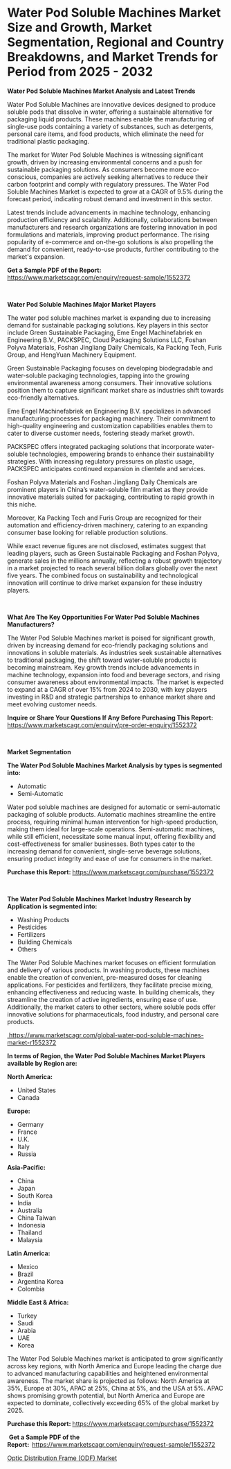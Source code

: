 <p><h1>Water Pod Soluble Machines Market Size and Growth, Market Segmentation, Regional and Country Breakdowns, and Market Trends for Period from 2025 -  2032</h1></p><p><strong>Water Pod Soluble Machines Market Analysis and Latest Trends</strong></p>
<p><p>Water Pod Soluble Machines are innovative devices designed to produce soluble pods that dissolve in water, offering a sustainable alternative for packaging liquid products. These machines enable the manufacturing of single-use pods containing a variety of substances, such as detergents, personal care items, and food products, which eliminate the need for traditional plastic packaging.</p><p>The market for Water Pod Soluble Machines is witnessing significant growth, driven by increasing environmental concerns and a push for sustainable packaging solutions. As consumers become more eco-conscious, companies are actively seeking alternatives to reduce their carbon footprint and comply with regulatory pressures. The Water Pod Soluble Machines Market is expected to grow at a CAGR of 9.5% during the forecast period, indicating robust demand and investment in this sector.</p><p>Latest trends include advancements in machine technology, enhancing production efficiency and scalability. Additionally, collaborations between manufacturers and research organizations are fostering innovation in pod formulations and materials, improving product performance. The rising popularity of e-commerce and on-the-go solutions is also propelling the demand for convenient, ready-to-use products, further contributing to the market's expansion.</p></p>
<p><strong>Get a Sample PDF of the Report:&nbsp;</strong> <a href="https://www.marketscagr.com/enquiry/request-sample/1552372?utm_campaign=2288&utm_medium=2&utm_source=Github&utm_content=ia&utm_term=27022025&utm_id=water-pod-soluble-machines">https://www.marketscagr.com/enquiry/request-sample/1552372</a></p>
<p>&nbsp;</p>
<p><strong>Water Pod Soluble Machines Major Market Players</strong></p>
<p><p>The water pod soluble machines market is expanding due to increasing demand for sustainable packaging solutions. Key players in this sector include Green Sustainable Packaging, Eme Engel Machinefabriek en Engineering B.V., PACKSPEC, Cloud Packaging Solutions LLC, Foshan Polyva Materials, Foshan Jingliang Daily Chemicals, Ka Packing Tech, Furis Group, and HengYuan Machinery Equipment.</p><p>Green Sustainable Packaging focuses on developing biodegradable and water-soluble packaging technologies, tapping into the growing environmental awareness among consumers. Their innovative solutions position them to capture significant market share as industries shift towards eco-friendly alternatives. </p><p>Eme Engel Machinefabriek en Engineering B.V. specializes in advanced manufacturing processes for packaging machinery. Their commitment to high-quality engineering and customization capabilities enables them to cater to diverse customer needs, fostering steady market growth. </p><p>PACKSPEC offers integrated packaging solutions that incorporate water-soluble technologies, empowering brands to enhance their sustainability strategies. With increasing regulatory pressures on plastic usage, PACKSPEC anticipates continued expansion in clientele and services. </p><p>Foshan Polyva Materials and Foshan Jingliang Daily Chemicals are prominent players in China’s water-soluble film market as they provide innovative materials suited for packaging, contributing to rapid growth in this niche. </p><p>Moreover, Ka Packing Tech and Furis Group are recognized for their automation and efficiency-driven machinery, catering to an expanding consumer base looking for reliable production solutions. </p><p>While exact revenue figures are not disclosed, estimates suggest that leading players, such as Green Sustainable Packaging and Foshan Polyva, generate sales in the millions annually, reflecting a robust growth trajectory in a market projected to reach several billion dollars globally over the next five years. The combined focus on sustainability and technological innovation will continue to drive market expansion for these industry players.</p></p>
<p>&nbsp;</p>
<p><strong>What Are The Key Opportunities For Water Pod Soluble Machines Manufacturers?</strong></p>
<p><p>The Water Pod Soluble Machines market is poised for significant growth, driven by increasing demand for eco-friendly packaging solutions and innovations in soluble materials. As industries seek sustainable alternatives to traditional packaging, the shift toward water-soluble products is becoming mainstream. Key growth trends include advancements in machine technology, expansion into food and beverage sectors, and rising consumer awareness about environmental impacts. The market is expected to expand at a CAGR of over 15% from 2024 to 2030, with key players investing in R&D and strategic partnerships to enhance market share and meet evolving customer needs.</p></p>
<p><strong>Inquire or Share Your Questions If Any Before Purchasing This Report:</strong> <a href="https://www.marketscagr.com/enquiry/pre-order-enquiry/1552372?utm_campaign=2288&utm_medium=2&utm_source=Github&utm_content=ia&utm_term=27022025&utm_id=water-pod-soluble-machines">https://www.marketscagr.com/enquiry/pre-order-enquiry/1552372</a></p>
<p>&nbsp;</p>
<p><strong>Market Segmentation</strong></p>
<p><strong>The Water Pod Soluble Machines Market Analysis by types is segmented into:</strong></p>
<p><ul><li>Automatic</li><li>Semi-Automatic</li></ul></p>
<p><p>Water pod soluble machines are designed for automatic or semi-automatic packaging of soluble products. Automatic machines streamline the entire process, requiring minimal human intervention for high-speed production, making them ideal for large-scale operations. Semi-automatic machines, while still efficient, necessitate some manual input, offering flexibility and cost-effectiveness for smaller businesses. Both types cater to the increasing demand for convenient, single-serve beverage solutions, ensuring product integrity and ease of use for consumers in the market.</p></p>
<p><strong>Purchase this Report:&nbsp;</strong><a href="https://www.marketscagr.com/purchase/1552372?utm_campaign=2288&utm_medium=2&utm_source=Github&utm_content=ia&utm_term=27022025&utm_id=water-pod-soluble-machines">https://www.marketscagr.com/purchase/1552372</a></p>
<p>&nbsp;</p>
<p><strong>The Water Pod Soluble Machines Market Industry Research by Application is segmented into:</strong></p>
<p><ul><li>Washing Products</li><li>Pesticides</li><li>Fertilizers</li><li>Building Chemicals</li><li>Others</li></ul></p>
<p><p>The Water Pod Soluble Machines market focuses on efficient formulation and delivery of various products. In washing products, these machines enable the creation of convenient, pre-measured doses for cleaning applications. For pesticides and fertilizers, they facilitate precise mixing, enhancing effectiveness and reducing waste. In building chemicals, they streamline the creation of active ingredients, ensuring ease of use. Additionally, the market caters to other sectors, where soluble pods offer innovative solutions for pharmaceuticals, food industry, and personal care products.</p></p>
<p><a href="https://www.marketscagr.com/global-water-pod-soluble-machines-market-r1552372?utm_campaign=2288&utm_medium=2&utm_source=Github&utm_content=ia&utm_term=27022025&utm_id=water-pod-soluble-machines">&nbsp;https://www.marketscagr.com/global-water-pod-soluble-machines-market-r1552372</a></p>
<p><strong>In terms of Region, the Water Pod Soluble Machines Market Players available by Region are:</strong></p>
<p>
    <p> <strong> North America: </strong>
        <ul>
            <li>United States</li>
            <li>Canada</li>
        </ul>
        </p> 
    <p> <strong> Europe: </strong>
        <ul>
            <li>Germany</li>
            <li>France</li>
            <li>U.K.</li>
            <li>Italy</li>
            <li>Russia</li>
        </ul>
        </p> 
    <p> <strong> Asia-Pacific: </strong>
        <ul>
            <li>China</li>
            <li>Japan</li>
            <li>South Korea</li>
            <li>India</li>
            <li>Australia</li>
            <li>China Taiwan</li>
            <li>Indonesia</li>
            <li>Thailand</li>
            <li>Malaysia</li>
        </ul>
        </p> 
    <p> <strong> Latin America: </strong>
        <ul>
            <li>Mexico</li>
            <li>Brazil</li>
            <li>Argentina Korea</li>
            <li>Colombia</li>
        </ul>
        </p> 
    <p> <strong> Middle East & Africa: </strong>
        <ul>
            <li>Turkey</li>
            <li>Saudi</li>
            <li>Arabia</li>
            <li>UAE</li>
            <li>Korea</li>
        </ul>
    </p>
    </p>
<p><p>The Water Pod Soluble Machines market is anticipated to grow significantly across key regions, with North America and Europe leading the charge due to advanced manufacturing capabilities and heightened environmental awareness. The market share is projected as follows: North America at 35%, Europe at 30%, APAC at 25%, China at 5%, and the USA at 5%. APAC shows promising growth potential, but North America and Europe are expected to dominate, collectively exceeding 65% of the global market by 2025.</p></p>
<p><strong>Purchase this Report: </strong><a href="https://www.marketscagr.com/purchase/1552372?utm_campaign=2288&utm_medium=2&utm_source=Github&utm_content=ia&utm_term=27022025&utm_id=water-pod-soluble-machines">https://www.marketscagr.com/purchase/1552372</a></p>
<p>&nbsp;<strong>Get a Sample PDF of the Report:&nbsp;&nbsp;</strong><a href="https://www.marketscagr.com/enquiry/request-sample/1552372?utm_campaign=2288&utm_medium=2&utm_source=Github&utm_content=ia&utm_term=27022025&utm_id=water-pod-soluble-machines">https://www.marketscagr.com/enquiry/request-sample/1552372</a></p>
<p><strong></strong></p>
<p><p><a href="https://github.com/ariyilmelzar/Market-Research-Report-List-1/blob/main/optic-distribution-frame-odf-market.md?utm_campaign=2288&utm_medium=2&utm_source=Github&utm_content=ia&utm_term=27022025&utm_id=water-pod-soluble-machines">Optic Distribution Frame (ODF) Market</a></p></p>